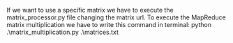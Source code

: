 If we want to use a specific matrix we have to execute the matrix_processor.py file changing the matrix url.
To execute the MapReduce matrix multiplication we have to write this command in terminal: python .\matrix_multiplication.py .\matrices.txt
